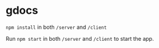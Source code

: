 # gdocs

`npm install` in both `/server` and `/client`

Run `npm start` in both `/server` and `/client` to start the app.
